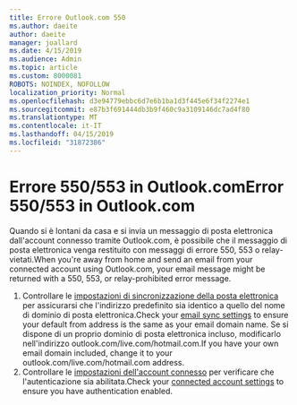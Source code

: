 ```yaml
---
title: Errore Outlook.com 550
ms.author: daeite
author: daeite
manager: joallard
ms.date: 4/15/2019
ms.audience: Admin
ms.topic: article
ms.custom: 8000081
ROBOTS: NOINDEX, NOFOLLOW
localization_priority: Normal
ms.openlocfilehash: d3e94779ebbc6d7e6b1ba1d3f445e6f34f2274e1
ms.sourcegitcommit: e87b3f691444db3b9f460c9a3109146dc7ad4f80
ms.translationtype: MT
ms.contentlocale: it-IT
ms.lasthandoff: 04/15/2019
ms.locfileid: "31872386"
---
```

# <a name="error-550553-in-outlookcom"></a><span data-ttu-id="a19b2-102">Errore 550/553 in Outlook.com</span><span class="sxs-lookup"><span data-stu-id="a19b2-102">Error 550/553 in Outlook.com</span></span>

<span data-ttu-id="a19b2-103">Quando si è lontani da casa e si invia un messaggio di posta elettronica dall'account connesso tramite Outlook.com, è possibile che il messaggio di posta elettronica venga restituito con messaggi di errore 550, 553 o relay-vietati.</span><span class="sxs-lookup"><span data-stu-id="a19b2-103">When you're away from home and send an email from your connected account using Outlook.com, your email message might be returned with a 550, 553, or relay-prohibited error message.</span></span>
1. <span data-ttu-id="a19b2-104">Controllare le [impostazioni di sincronizzazione della posta elettronica](https://go.microsoft.com/fwlink/?linkid=2031283) per assicurarsi che l'indirizzo predefinito sia identico a quello del nome di dominio di posta elettronica.</span><span class="sxs-lookup"><span data-stu-id="a19b2-104">Check your [email sync settings](https://go.microsoft.com/fwlink/?linkid=2031283) to ensure your default from address is the same as your email domain name.</span></span> <span data-ttu-id="a19b2-105">Se si dispone di un proprio dominio di posta elettronica incluso, modificarlo nell'indirizzo outlook.com/live.com/hotmail.com.</span><span class="sxs-lookup"><span data-stu-id="a19b2-105">If you have your own email domain included, change it to your outlook.com/live.com/hotmail.com address.</span></span>
2. <span data-ttu-id="a19b2-106">Controllare le [impostazioni dell'account connesso](https://go.microsoft.com/fwlink/?linkid=875264&clcid=0x409) per verificare che l'autenticazione sia abilitata.</span><span class="sxs-lookup"><span data-stu-id="a19b2-106">Check your [connected account settings](https://go.microsoft.com/fwlink/?linkid=875264&clcid=0x409) to ensure you have authentication enabled.</span></span>